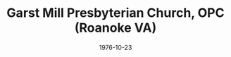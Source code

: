 ---
date: &id001 1976-10-23
end_date: null
location:
  address: 3739 Willetta Drive
  city: Roanoke
  state: VA
minister:
- end: 2007-01-01
  name: Richard Horner
  start: 1976-10-23
  type: pastor
- end: 2012-01-01
  name: Timothy McClymonds
  start: 2008-01-01
  type: pastor
- end: null
  name: Rodney T. King
  start: 2012-01-01
  type: pastor
ministers:
- Richard Horner
- Timothy McClymonds
- Rodney T. King
name: Garst Mill Presbyterian Church, OPC
names: null
origination_date: *id001
raw_data: "VIRGINIA Roanoke\n\nGarst Mill Presbyterian Church, OPC  (October 23, 1976\u2013\
  \ )\n3739 Willetta Drive\nPastors: Richard Horner, 1976\u20132007\nTimothy McClymonds,\
  \ 2008\u201312\nRodney T. King, 2012\u2013"
received_from: null
states:
- VA
status:
  active: true
  end_date: null
  reason: null
  received_from: null
  withdrawal_to: null
title: Garst Mill Presbyterian Church, OPC (Roanoke VA)

---